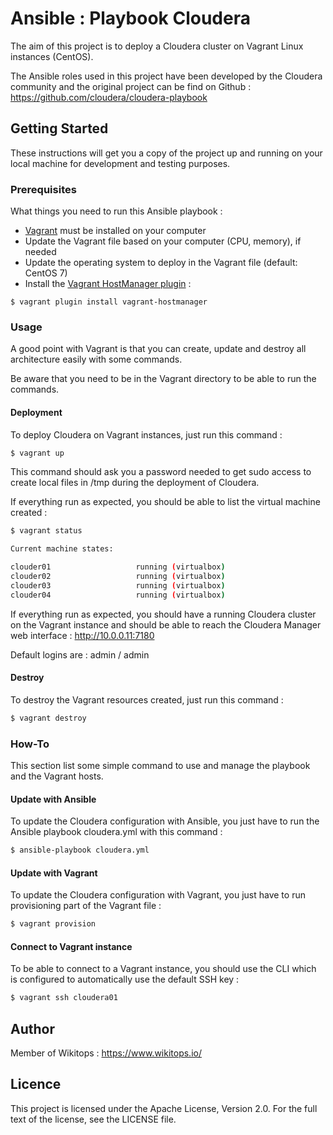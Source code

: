 # Ansible : Playbook Cloudera

The aim of this project is to deploy a Cloudera cluster on Vagrant Linux instances (CentOS).

The Ansible roles used in this project have been developed by the Cloudera community and the original project can be find on Github : https://github.com/cloudera/cloudera-playbook

## Getting Started

These instructions will get you a copy of the project up and running on your local machine for development and testing purposes.

### Prerequisites

What things you need to run this Ansible playbook :

*   [Vagrant](https://www.vagrantup.com/docs/installation/) must be installed on your computer
*   Update the Vagrant file based on your computer (CPU, memory), if needed
*   Update the operating system to deploy in the Vagrant file (default: CentOS 7)
*   Install the [Vagrant HostManager plugin](https://github.com/devopsgroup-io/vagrant-hostmanager) :

```
$ vagrant plugin install vagrant-hostmanager
```

### Usage

A good point with Vagrant is that you can create, update and destroy all architecture easily with some commands.

Be aware that you need to be in the Vagrant directory to be able to run the commands.

#### Deployment

To deploy Cloudera on Vagrant instances, just run this command :

```bash
$ vagrant up
```

This command should ask you a password needed to get sudo access to create local files in /tmp during the deployment of Cloudera.

If everything run as expected, you should be able to list the virtual machine created :

```bash
$ vagrant status

Current machine states:

clouder01                   running (virtualbox)
clouder02                   running (virtualbox)
clouder03                   running (virtualbox)
clouder04                   running (virtualbox)
```

If everything run as expected, you should have a running Cloudera cluster on the Vagrant instance and should be able to reach the Cloudera Manager web interface : http://10.0.0.11:7180

Default logins are : admin / admin

#### Destroy

To destroy the Vagrant resources created, just run this command :

```bash
$ vagrant destroy
```

### How-To

This section list some simple command to use and manage the playbook and the Vagrant hosts.

#### Update with Ansible

To update the Cloudera configuration with Ansible, you just have to run the Ansible playbook cloudera.yml with this command :

```bash
$ ansible-playbook cloudera.yml
```

#### Update with Vagrant

To update the Cloudera configuration with Vagrant, you just have to run provisioning part of the Vagrant file :

```bash
$ vagrant provision
```

#### Connect to Vagrant instance

To be able to connect to a Vagrant instance, you should use the CLI which is configured to automatically use the default SSH key :

```bash
$ vagrant ssh cloudera01
```

## Author

Member of Wikitops : https://www.wikitops.io/

## Licence

This project is licensed under the Apache License, Version 2.0. For the full text of the license, see the LICENSE file.

